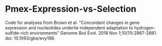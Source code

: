 # Pmex-Expression-vs-Selection
Code for analyses from Brown et al. "Concordant changes in gene expression and nucleotides underlie independent adaptation to hydrogen-sulfide-rich environments" Genome Biol Evol. 2018 Nov 1;10(11):2867-2881. doi: 10.1093/gbe/evy198.
